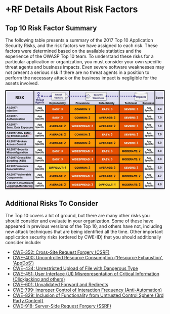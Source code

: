 # +RF Details About Risk Factors

## Top 10 Risk Factor Summary

The following table presents a summary of the 2017 Top 10 Application Security Risks, and the risk factors we have assigned to each risk. These factors were determined based on the available statistics and the experience of the OWASP Top 10 team. To understand these risks for a particular application or organization, you must consider your own specific threat agents and business impacts. Even severe software weaknesses may not present a serious risk if there are no threat agents in a position to perform the necessary attack or the business impact is negligible for the assets involved.

![Risk Factor Table](OWASP%20Top%2010/Top10/2017/he/images/0xc1-risk-factor-table.png)

## Additional Risks To Consider

The Top 10 covers a lot of ground, but there are many other risks you should consider and evaluate in your organization. Some of these have appeared in previous versions of the Top 10, and others have not, including new attack techniques that are being identified all the time. Other important application security risks (ordered by CWE-ID) that you should additionally consider include:

* [CWE-352: Cross-Site Request Forgery (CSRF)](https://cwe.mitre.org/data/definitions/352.html)
* [CWE-400: Uncontrolled Resource Consumption ('Resource Exhaustion', 'AppDoS')](https://cwe.mitre.org/data/definitions/400.html)
* [CWE-434: Unrestricted Upload of File with Dangerous Type](https://cwe.mitre.org/data/definitions/434.html)
* [CWE-451: User Interface (UI) Misrepresentation of Critical Information (Clickjacking and others)](https://cwe.mitre.org/data/definitions/451.html)
* [CWE-601: Unvalidated Forward and Redirects](https://cwe.mitre.org/data/definitions/601.html)
* [CWE-799: Improper Control of Interaction Frequency (Anti-Automation)](https://cwe.mitre.org/data/definitions/799.html)
* [CWE-829: Inclusion of Functionality from Untrusted Control Sphere (3rd Party Content)](https://cwe.mitre.org/data/definitions/829.html)
* [CWE-918: Server-Side Request Forgery (SSRF)](https://cwe.mitre.org/data/definitions/918.html)

